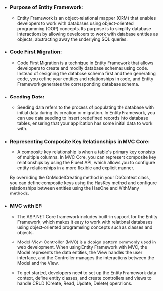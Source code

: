 - ### Purpose of Entity Framework:

    - Entity Framework is an object-relational mapper (ORM) that enables developers to work with databases using object-oriented programming (OOP)      concepts.
    Its purpose is to simplify database interactions by allowing developers to work with database entities as objects, abstracting away the underlying SQL queries.

- ### Code First Migration:

    - Code First Migration is a technique in Entity Framework that allows developers to create and modify database schemas using code.
    Instead of designing the database schema first and then generating code, you define your entities and relationships in code, and Entity Framework generates the corresponding database schema.

- ### Seeding Data:

    - Seeding data refers to the process of populating the database with initial data during its creation or migration.
    In Entity Framework, you can use data seeding to insert predefined records into database tables, ensuring that your application has some initial data to work with.

- ### Representing Composite Key Relationships in MVC Core:

    - A composite key relationship is when a table's primary key consists of multiple columns.
    In MVC Core, you can represent composite key relationships by using the Fluent API, which allows you to configure entity relationships in a more flexible and explicit manner.
    
    By overriding the OnModelCreating method in your DbContext class, you can define composite keys using the HasKey method and configure relationships between entities using the HasOne and WithMany methods.

- ### MVC with EF: 

    - The ASP.NET Core framework includes built-in support for the Entity Framework, which makes it
    easy to work with relational databases using object-oriented programming concepts such as classes and objects.

    - Model-View-Controller (MVC) is a design pattern commonly used in web development.
    When using Entity Framework with MVC, the Model represents the data entities, the View handles the user interface, and the Controller manages the interactions between the Model and the View.
    
    - To get started, developers need to set up the Entity Framework data context, define entity classes, and create controllers and views to handle CRUD (Create, Read, Update, Delete) operations.